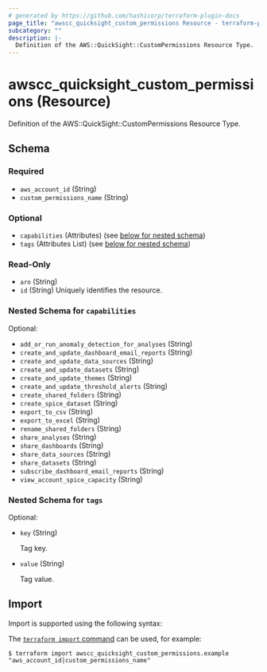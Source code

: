 ```yaml
---
# generated by https://github.com/hashicorp/terraform-plugin-docs
page_title: "awscc_quicksight_custom_permissions Resource - terraform-provider-awscc"
subcategory: ""
description: |-
  Definition of the AWS::QuickSight::CustomPermissions Resource Type.
---
```


# awscc_quicksight_custom_permissions (Resource)

Definition of the AWS::QuickSight::CustomPermissions Resource Type.



<!-- schema generated by tfplugindocs -->
## Schema

### Required

- `aws_account_id` (String)
- `custom_permissions_name` (String)

### Optional

- `capabilities` (Attributes) (see [below for nested schema](#nestedatt--capabilities))
- `tags` (Attributes List) (see [below for nested schema](#nestedatt--tags))

### Read-Only

- `arn` (String)
- `id` (String) Uniquely identifies the resource.

<a id="nestedatt--capabilities"></a>
### Nested Schema for `capabilities`

Optional:

- `add_or_run_anomaly_detection_for_analyses` (String)
- `create_and_update_dashboard_email_reports` (String)
- `create_and_update_data_sources` (String)
- `create_and_update_datasets` (String)
- `create_and_update_themes` (String)
- `create_and_update_threshold_alerts` (String)
- `create_shared_folders` (String)
- `create_spice_dataset` (String)
- `export_to_csv` (String)
- `export_to_excel` (String)
- `rename_shared_folders` (String)
- `share_analyses` (String)
- `share_dashboards` (String)
- `share_data_sources` (String)
- `share_datasets` (String)
- `subscribe_dashboard_email_reports` (String)
- `view_account_spice_capacity` (String)


<a id="nestedatt--tags"></a>
### Nested Schema for `tags`

Optional:

- `key` (String) <p>Tag key.</p>
- `value` (String) <p>Tag value.</p>

## Import

Import is supported using the following syntax:

The [`terraform import` command](https://developer.hashicorp.com/terraform/cli/commands/import) can be used, for example:

```shell
$ terraform import awscc_quicksight_custom_permissions.example "aws_account_id|custom_permissions_name"
```
